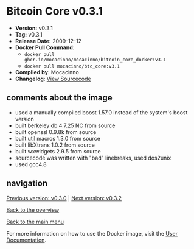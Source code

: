 # Bitcoin Core v0.3.1

- **Version:** v0.3.1
- **Tag:** v0.3.1
- **Release Date:** 2009-12-12
- **Docker Pull Command**:
  - `docker pull ghcr.io/mocacinno/mocacinno/bitcoin_core_docker:v3.1`
  - `docker pull mocacinno/btc_core:v3.1`
- **Compiled by**: Mocacinno
- **Changelog**: [View Sourcecode](https://github.com/bitcoin/bitcoin/tree/v0.3.1)

## comments about the image

- used a manually compiled boost 1.57.0 instead of the system's boost version
- built berkeley db 4.7.25 NC from source
- built openssl 0.9.8k from source
- built util macros 1.3.0 from source
- built libXtrans 1.0.2 from source
- built wxwidgets 2.9.5 from source
- sourcecode was written with "bad" linebreaks, used dos2unix
- used gcc4.8

## navigation

[Previous version: v0.3.0](./v3.0.md) | [Next version: v0.3.2](./v3.2.md)

[Back to the overview](./Readme.md)

[Back to the main menu](../Readme.md)

For more information on how to use the Docker image, visit the [User Documentation](../userdocs/Readme.md).

<!-- Google tag (gtag.js) -->
<script async src="https://www.googletagmanager.com/gtag/js?id=G-BPC6NC6FF9"></script>
<script>
  window.dataLayer = window.dataLayer || [];
  function gtag(){dataLayer.push(arguments);}
  gtag('js', new Date());

  gtag('config', 'G-BPC6NC6FF9');
</script>
